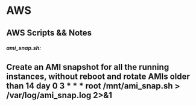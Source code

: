 AWS
===
AWS Scripts && Notes
----------------------

##### ami_snap.sh:


Create an AMI snapshot for all the running instances, without reboot and rotate AMIs older than 14 day
0 3 * * *			root			/mnt/ami_snap.sh > /var/log/ami_snap.log 2>&1
----------------------
